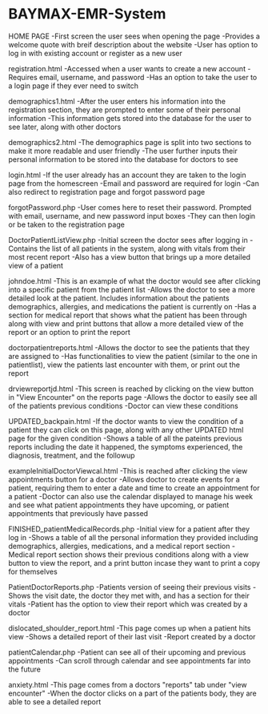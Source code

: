 # BAYMAX-EMR-System

HOME PAGE
-First screen the user sees when opening the page
-Provides a welcome quote with breif description about the website
-User has option to log in with existing account or register as a new user

registration.html
-Accessed when a user wants to create a new account
-Requires email, username, and password
-Has an option to take the user to a login page if they ever need to switch

demographics1.html
-After the user enters his information into the registration section, they are prompted to enter some of their personal information 
-This information gets stored into the database for the user to see later, along with other doctors

demographics2.html
-The demographics page is split into two sections to make it more readable and user friendly
-The user further inputs their personal information to be stored into the database for doctors to see

login.html
-If the user already has an account they are taken to the login page from the homescreen
-Email and password are required for login
-Can also redirect to registration page and forgot password page

forgotPassword.php
-User comes here to reset their password. Prompted with email, username, and new password input boxes
-They can then login or be taken to the registration page

DoctorPatientListView.php
-Initial screen the doctor sees after logging in
-Contains the list of all patients in the system, along with vitals from their most recent report
-Also has a view button that brings up a more detailed view of a patient 

johndoe.html
-This is an example of what the doctor would see after clicking into a specific patient from the patient list
-Allows the doctor to see a more detailed look at the patient. Includes information about the patients demographics, allergies, and medications the patient is currently on
-Has a section for medical report that shows what the patient has been through along with view and print buttons that allow a more detailed view of the report or an option to print the report

doctorpatientreports.html
-Allows the doctor to see the patients that they are assigned to
-Has functionalities to view the patient (similar to the one in patientlist), view the patients last encounter with them, or print out the report

drviewreportjd.html
-This screen is reached by clicking on the view button in "View Encounter" on the reports page
-Allows the doctor to easily see all of the patients previous conditions
-Doctor can view these conditions 

UPDATED_backpain.html
-If the doctor wants to view the condition of a patient they can click on this page, along with any other UPDATED html page for the given condition
-Shows a table of all the pateints previous reports including the date it happened, the symptoms experienced, the diagnosis, treatment, and the followup

exampleInitialDoctorViewcal.html
-This is reached after clicking the view appointments button for a doctor
-Allows doctor to create events for a patient, requiring them to enter a date and time to create an appointment for a patient
-Doctor can also use the calendar displayed to manage his week and see what patient appointments they have upcoming, or patient appointments that previously have passed

FINISHED_patientMedicalRecords.php
-Initial view for a patient after they log in
-Shows a table of all the personal information they provided including demographics, allergies, medications, and a medical report section 
-Medical report section shows their previous conditions along with a view button to view the report, and a print button incase they want to print a copy for themselves

PatientDoctorReports.php
-Patients version of seeing their previous visits
-Shows the visit date, the doctor they met with, and has a section for their vitals 
-Patient has the option to view their report which was created by a doctor

dislocated_shoulder_report.html
-This page comes up when a patient hits view 
-Shows a detailed report of their last visit 
-Report created by a doctor

patientCalendar.php
-Patient can see all of their upcoming and previous appointments
-Can scroll through calendar and see appointments far into the future

anxiety.html
-This page comes from a doctors "reports" tab under "view encounter"
-When the doctor clicks on a part of the patients body, they are able to see a detailed report 



































